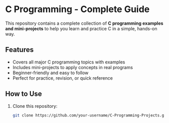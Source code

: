 # C Programming - Complete Guide

This repository contains a complete collection of **C programming examples and mini-projects** to help you learn and practice C in a simple, hands-on way.

## Features
- Covers all major C programming topics with examples  
- Includes mini-projects to apply concepts in real programs  
- Beginner-friendly and easy to follow  
- Perfect for practice, revision, or quick reference  

## How to Use
1. Clone this repository:
   ```bash
   git clone https://github.com/your-username/C-Programming-Projects.git
